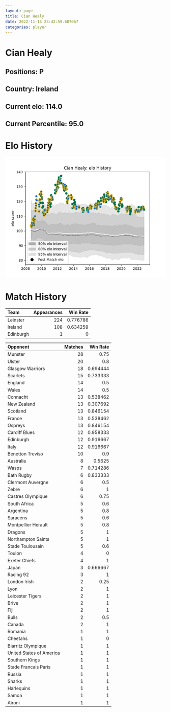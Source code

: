 ```yaml
---  
layout: page  
title: Cian Healy  
date: 2022-11-15 23:42:59.607067  
categories: player  
---
```

# Cian Healy

## Positions: P

## Country: Ireland

## Current elo: 114.0

## Current Percentile: 95.0

# Elo History


![elo history](history_CianHealy.png)
# Match History


| Team      |   Appearances |   Win Rate |
|:----------|--------------:|-----------:|
| Leinster  |           224 |   0.776786 |
| Ireland   |           108 |   0.634259 |
| Edinburgh |             1 |   0        |

| Opponent                 |   Matches |   Win Rate |
|:-------------------------|----------:|-----------:|
| Munster                  |        28 |   0.75     |
| Ulster                   |        20 |   0.8      |
| Glasgow Warriors         |        18 |   0.694444 |
| Scarlets                 |        15 |   0.733333 |
| England                  |        14 |   0.5      |
| Wales                    |        14 |   0.5      |
| Connacht                 |        13 |   0.538462 |
| New Zealand              |        13 |   0.307692 |
| Scotland                 |        13 |   0.846154 |
| France                   |        13 |   0.538462 |
| Ospreys                  |        13 |   0.846154 |
| Cardiff Blues            |        12 |   0.958333 |
| Edinburgh                |        12 |   0.916667 |
| Italy                    |        12 |   0.916667 |
| Benetton Treviso         |        10 |   0.9      |
| Australia                |         8 |   0.5625   |
| Wasps                    |         7 |   0.714286 |
| Bath Rugby               |         6 |   0.833333 |
| Clermont Auvergne        |         6 |   0.5      |
| Zebre                    |         6 |   1        |
| Castres Olympique        |         6 |   0.75     |
| South Africa             |         5 |   0.6      |
| Argentina                |         5 |   0.8      |
| Saracens                 |         5 |   0.6      |
| Montpellier Herault      |         5 |   0.8      |
| Dragons                  |         5 |   1        |
| Northampton Saints       |         5 |   1        |
| Stade Toulousain         |         5 |   0.6      |
| Toulon                   |         4 |   0        |
| Exeter Chiefs            |         4 |   1        |
| Japan                    |         3 |   0.666667 |
| Racing 92                |         3 |   1        |
| London Irish             |         2 |   0.25     |
| Lyon                     |         2 |   1        |
| Leicester Tigers         |         2 |   1        |
| Brive                    |         2 |   1        |
| Fiji                     |         2 |   1        |
| Bulls                    |         2 |   0.5      |
| Canada                   |         2 |   1        |
| Romania                  |         1 |   1        |
| Cheetahs                 |         1 |   0        |
| Biarritz Olympique       |         1 |   1        |
| United States of America |         1 |   1        |
| Southern Kings           |         1 |   1        |
| Stade Francais Paris     |         1 |   1        |
| Russia                   |         1 |   1        |
| Sharks                   |         1 |   1        |
| Harlequins               |         1 |   1        |
| Samoa                    |         1 |   1        |
| Aironi                   |         1 |   1        |